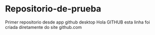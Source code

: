 # Repositorio-de-prueba


 Primer repositorio desde app github desktop
 Hola GITHUB
esta linha foi criada diretamente do site github.com
